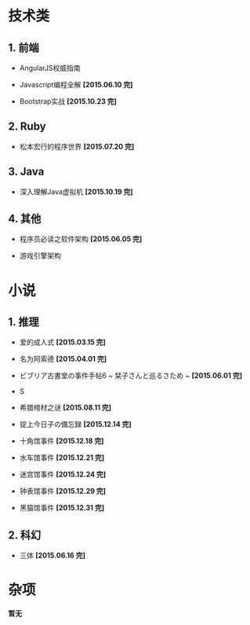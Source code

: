 # 技术类

## 1. 前端

*  AngularJS权威指南

*  Javascript编程全解 __[2015.06.10 完]__

*  Bootstrap实战 __[2015.10.23 完]__

## 2. Ruby

*  松本宏行的程序世界 __[2015.07.20 完]__

## 3. Java

*  深入理解Java虚拟机 __[2015.10.19 完]__

## 4. 其他

*  程序员必读之软件架构 __[2015.06.05 完]__

*  游戏引擎架构

# 小说

## 1. 推理

*  爱的成人式 __[2015.03.15 完]__

*  名为阿索德 __[2015.04.01 完]__

*  ビブリア古書堂の事件手帖6 ~ 栞子さんと巡るさため ~  __[2015.06.01 完]__

*  S

*  希腊棺材之谜 __[2015.08.11 完]__

*  掟上今日子の備忘録 __[2015.12.14 完]__

*  十角馆事件 __[2015.12.18 完]__
  
*  水车馆事件 __[2015.12.21 完]__

*  迷宫馆事件 __[2015.12.24 完]__

*  钟表馆事件 __[2015.12.29 完]__

*  黑猫馆事件 __[2015.12.31 完]__


## 2. 科幻

*  三体 __[2015.06.16 完]__

# 杂项

**暂无**


